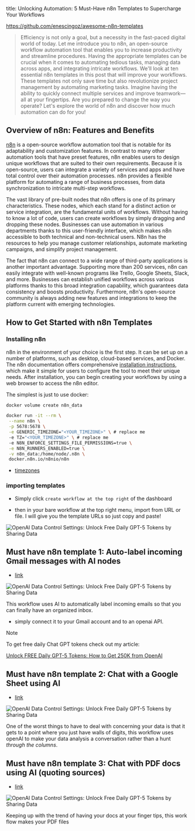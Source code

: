 
title: Unlocking Automation: 5 Must-Have n8n Templates to Supercharge Your Workflows

https://github.com/enescingoz/awesome-n8n-templates

> Efficiency is not only a goal, but a necessity in the fast-paced digital world of today. Let me introduce you to n8n, an open-source workflow automation tool that enables you to increase productivity and streamline procedures. Having the appropriate templates can be crucial when it comes to automating tedious tasks, managing data across apps, and integrating intricate workflows. We'll look at ten essential n8n templates in this post that will improve your workflows. These templates not only save time but also revolutionize project management by automating marketing tasks. Imagine having the ability to quickly connect multiple services and improve teamwork—all at your fingertips. Are you prepared to change the way you operate? Let's explore the world of n8n and discover how much automation can do for you!


## Overview of n8n: Features and Benefits

[n8n](https://n8n.io/) is a open-source workflow automation tool that is notable for its adaptability and customization features. In contrast to many other automation tools that have preset features, n8n enables users to design unique workflows that are suited to their own requirements. Because it is open-source, users can integrate a variety of services and apps and have total control over their automation processes. n8n provides a flexible platform for automating a range of business processes, from data synchronization to intricate multi-step workflows.

The vast library of pre-built nodes that n8n offers is one of its primary characteristics. These nodes, which each stand for a distinct action or service integration, are the fundamental units of workflows. Without having to know a lot of code, users can create workflows by simply dragging and dropping these nodes. Businesses can use automation in various departments thanks to this user-friendly interface, which makes n8n accessible to both technical and non-technical users. N8n has the resources to help you manage customer relationships, automate marketing campaigns, and simplify project management.

The fact that n8n can connect to a wide range of third-party applications is another important advantage. Supporting more than 200 services, n8n can easily integrate with well-known programs like Trello, Google Sheets, Slack, and more. Businesses can establish unified workflows across various platforms thanks to this broad integration capability, which guarantees data consistency and boosts productivity. Furthermore, n8n's open-source community is always adding new features and integrations to keep the platform current with emerging technologies.

## How to Get Started with n8n Templates

### Installing n8n


 n8n in the environment of your choice is the first step. It can be set up on a number of platforms, such as desktop, cloud-based services, and Docker. The n8n documentation offers comprehensive [installation instructions](https://docs.n8n.io/hosting/), which make it simple for users to configure the tool to meet their unique needs. After installation, you can begin creating your workflows by using a web browser to access the n8n editor.

The simplest is just to use docker:

```bash
docker volume create n8n_data

docker run -it --rm \
 --name n8n \
 -p 5678:5678 \
 -e GENERIC_TIMEZONE="<YOUR_TIMEZONE>" \ # replace me
 -e TZ="<YOUR_TIMEZONE>" \ # replace me
 -e N8N_ENFORCE_SETTINGS_FILE_PERMISSIONS=true \
 -e N8N_RUNNERS_ENABLED=true \
 -v n8n_data:/home/node/.n8n \
 docker.n8n.io/n8nio/n8n
```

- [timezones](https://en.wikipedia.org/wiki/List_of_tz_database_time_zones#List)

### importing templates

- Simply click `create workflow at the top right` of the dashboard

- then in your bare workflow at the top right menu, import from URL or file. I will give you the template URLs so just copy and paste!


<img src="/img/posts/Inlines/Unlocking-Automation-10-Must Have-n8n-Templates-to Supercharge-Your-Workflows/import.webp" 
     alt="OpenAI Data Control Settings: Unlock Free Daily GPT-5 Tokens by Sharing Data" 
     style="max-width: 100%; height: auto;">

## Must have n8n template 1: Auto-label incoming Gmail messages with AI nodes

- [link](https://raw.githubusercontent.com/enescingoz/awesome-n8n-templates/refs/heads/main/Gmail_and_Email_Automation/Auto-label%20incoming%20Gmail%20messages%20with%20AI%20nodes.json)

<img src="/img/posts/Inlines/Unlocking-Automation-10-Must Have-n8n-Templates-to Supercharge-Your-Workflows/temp1.png" 
     alt="OpenAI Data Control Settings: Unlock Free Daily GPT-5 Tokens by Sharing Data" 
     style="max-width: 100%; height: auto;">

This workflow uses AI to automatically label incoming emails so that you can finally have an organized inbox. 

- simply connect it to your Gmail account and to an openai API.

> [!NOTE]
> To get free daily Chat GPT tokens check out my article:
> 
> [Unlock FREE Daily GPT-5 Tokens: How to Get 250K from OpenAI](https://graham-space.pages.dev/p/unlock-free-daily-gpt-5-tokens-how-to-get-250k-from-openai/) 


## Must have n8n template 2: Chat with a Google Sheet using AI

- [link](https://raw.githubusercontent.com/enescingoz/awesome-n8n-templates/refs/heads/main/Google_Drive_and_Google_Sheets/Chat%20with%20a%20Google%20Sheet%20using%20AI.json)

<img src="/img/posts/Inlines/Unlocking-Automation-10-Must Have-n8n-Templates-to Supercharge-Your-Workflows/temp2.png" 
     alt="OpenAI Data Control Settings: Unlock Free Daily GPT-5 Tokens by Sharing Data" 
     style="max-width: 100%; height: auto;">

One of the worst things to have to deal with concerning your data is that it gets to a point where you just have walls of digits, this workflow uses openAI to make your data analysis a conversation rather than a hunt *through the columns*.


## Must have n8n template 3: Chat with PDF docs using AI (quoting sources)	

- [link](https://raw.githubusercontent.com/enescingoz/awesome-n8n-templates/refs/heads/main/PDF_and_Document_Processing/Chat%20with%20PDF%20docs%20using%20AI%20(quoting%20sources).json)

<img src="/img/posts/Inlines/Unlocking-Automation-10-Must Have-n8n-Templates-to Supercharge-Your-Workflows/temp3.png" 
     alt="OpenAI Data Control Settings: Unlock Free Daily GPT-5 Tokens by Sharing Data" 
     style="max-width: 100%; height: auto;">

Keeping up with the trend of having your docs at your finger tips, this work flow makes your PDF files 